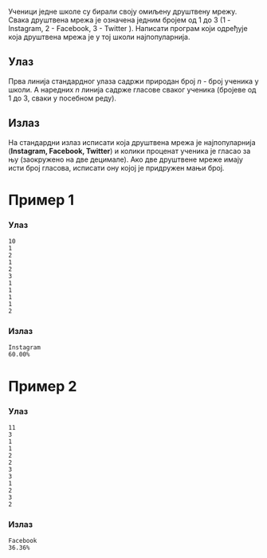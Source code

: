 ﻿Ученици једне школе су бирали своју омиљену друштвену мрежу. Свака друштвена мрежа је означена једним бројем од 1 до 3 (1 - Instagram, 2 - Facebook, 3 - Twitter ). Написати програм који одређује која друштвена мрежа је у тој школи најпопуларнија.

## Улаз
Прва линија стандардног улаза садржи природан број $n$ - број ученика у школи. А наредних $n$ линија садрже гласове сваког ученика (бројеве од 1 до 3, сваки у посебном реду).

## Излаз
На стандардни излаз исписати која друштвена мрежа је најпопуларнија (**Instagram, Facebook, Twitter**) и колики проценат ученика је гласао за њу (заокружено на две децимале).
Ако две друштвене мреже имају исти број гласова, исписати ону којој је придружен мањи број.

# Пример 1

### Улаз

~~~
10
1
2
1
2
3
1
1
1
1
2
~~~

### Излаз

~~~
Instagram
60.00%
~~~

# Пример 2

### Улаз

~~~
11
3
1
1
2
2
3
3
1
2
3
2
~~~

### Излаз

~~~
Facebook
36.36%
~~~
